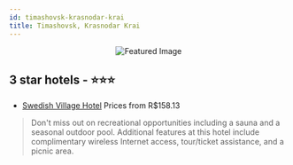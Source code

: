 ```yaml
---
id: timashovsk-krasnodar-krai
title: Timashovsk, Krasnodar Krai
---
```


<center><img src="https://i.travelapi.com/hotels/21000000/20220000/20219500/20219440/2d3e0292_z.jpg" alt="Featured Image" /></center>


##  3 star hotels - ⭐️⭐️⭐️

-    [Swedish Village Hotel](https://us.hurb.com/hotels/timashovsk/swedish-village-hotel-JNP-JP336713?cmp=18055) Prices from R$158.13
   > Don't miss out on recreational opportunities including a sauna and a seasonal outdoor pool. Additional features at this hotel include complimentary wireless Internet access, tour/ticket assistance, and a picnic area.
